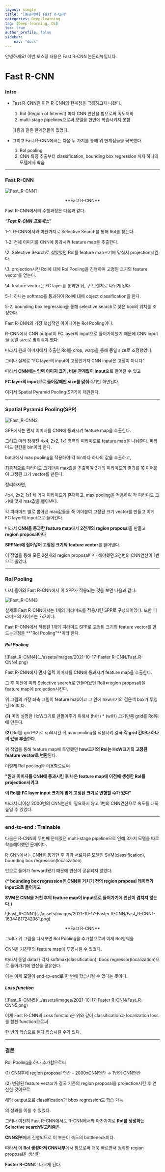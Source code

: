 ```yaml
---
layout: single
title: "[논문리뷰] Fast R-CNN"
categories: Deep-learning
tag: [Deep-learning, DL]
toc: true
author_profile: false
sidebar:
    nav: "docs"
---
```

안녕하세요! 이번 포스팅 내용은 Fast R-CNN 논문리뷰입니다.


# Fast R-CNN

### Intro

- Fast R-CNN은 이전 R-CNN의 한계점을 극복하고자 나왔다.

  1) RoI (Region of Interest) 마다 CNN 연산을 함으로써 속도저하
  2) multi-stage pipelines으로써 모델을 한번에 학습시키지 못함

  다음과 같은 한계점들이 있었다.



- 그리고 Fast R-CNN에서는 다음 두 가지를 통해 위 한계점들을 극복했다.
  1. RoI pooling
  2. CNN  특징 추출부터 classification, bounding box regression 까지 하나의 모델에서 학습




---



### Fast R-CNN

![Fast_R-CNN1](../assets/images/Fast_R-CNN1.png)

<center>**Fast R-CNN**</center>

Fast R-CNN에서의 수행과정은 다음과 같다.



***"Fast R-CNN 프로세스"***

1-1. R-CNN에서와 마찬가지로 Selective Search를 통해 RoI를 찾는다.

1-2. 전체 이미지를 CNN에 통과시켜 feature map을 추출한다.

\2. Selective Search로 찾았었던 RoI를 feature map크기에 맞춰서 projection시킨다.

\3. projection시킨 RoI에 대해 RoI Pooling을 진행하여 고정된 크기의 feature vector를 얻는다.

\4. feature vector는 FC layer를 통과한 뒤, 구 브랜치로 나뉘게 된다.

5-1. 하나는 softmax를 통과하여 RoI에 대해 object classification을 한다.

5-2. bounding box regression을 통해 selective search로 찾은 box의 위치를 조정한다. 



Fast R-CNN의 가장 핵심적인 아이디어는 RoI Pooling이다.

R-CNN에서 CNN output이 FC layer의 input으로 들어가야했기 때문에 CNN input을 동일 size로 맞춰줘야 했다.

따라서 원래 이미지에서 추출한 RoI를 crop, warp을 통해 동일 size로 조정했었다.

그러나 실제로 "FC layer의 input이 고정인거지 CNN input은 고정이 아니다"

따라서 **CNN에는 입력 이미지 크기, 비율 관계없이 input**으로 들어갈 수 있고

**FC layer의 input으로 들어갈때만 size를 맞춰**주기만 하면된다.

 

여기서 Spatial Pyramid Pooling(SPP)이 제안된다.



---



### **Spatial Pyramid Pooling(SPP)**

![Fast_R-CNN2](../assets/images/Fast_R-CNN2.png)



SPP에서는 먼저 이미지를 CNN에 통과시켜 feature map을 추출한다.

그리고 미리 정해진 4x4, 2x2, 1x1 영역의 피라미드로 feature map을 나눠준다. 피라미드 한칸을 bin이라 한다.

bin내에서 max pooling을 적용하여 각 bin마다 하나의 값을 추출하고,

최종적으로 피라미드 크기만큼 max값을 추출하여 3개의 피라미드의 결과를 쭉 이어붙여 고정된 크기 vector를 만든다.



정리하자면,

4x4, 2x2, 1x1 세 가지 피라미드가 존재하고, max pooling을 적용하여 각 피라미드 크기에 맞게 max값을 뽑아낸다.

각 피라미드 별로 뽑아낸 max값들을 쭉 이어붙여 고정된 크기 vector를 만들고 이게 FC layer의 input으로 들어간다.

따라서 **CNN을 통과한 feature map**에서 **2천개의 region proposal**을 만들고 **region proposal마다**

**SPPNet에 집어넣어 고정된 크기의 feature vector**를 얻어낸다. 

이 작업을 통해 모든 2천개의 region proposal마다 해야했던 2천번의 CNN연산이 1번으로 줄었다.



---



### RoI Pooling

다시 돌아와 Fast R-CNN에서 이 SPP가 적용되는 것을 보면 다음과 같다.

![Fast_R-CNN3](../assets/images/Fast_R-CNN3.png)



실제로 Fast R-CNN에서는 1개의 피라미드를 적용시킨 SPP로 구성되어있다. 또한 피라미드의 사이즈는 7x7이다.

Fast R-CNN에서 적용된 1개의 피라미드 SPP로 고정된 크기의 feature vector를 만드는과정을 **"RoI Pooling"**이라 한다.



##### RoI Pooling

![Fast_R-CNN4](../assets/images/2021-10-17-Faster R-CNN/Fast_R-CNN4.png)



Fast R-CNN에서 먼저 입력 이미지를 CNN에 통과시켜 feature map을 추출한다.

그 후 이전에 미리 Selective search로 만들어놨던 RoI(=region proposal)을 feature map에 projection시킨다.

위 그림의 가장 좌측 그림이 feature map이고 그 안에 hxw크기의 검은색 box가 투영된 RoI이다.

**(1)** 미리 설정한 HxW크기로 만들어주기 위해서 (h/H) * (w/H) 크기만큼 grid를 RoI위에 만든다.

**(2)** RoI를 grid크기로 split시킨 뒤 max pooling을 적용시켜 결국 **각 grid 칸마다 하나의 값을 추출**한다.

위 작업을 통해 feature map에 투영했던 **hxw크기의 RoI는 HxW크기의 고정된 feature vector로 변환**된다.



이렇게 RoI pooling을 이용함으로써

**"원래 이미지를 CNN에 통과시킨 후 나온 feature map에 이전에 생성한 RoI를 projection시키고**

**이 RoI를 FC layer input 크기에 맞게 고정된 크기로 변형할 수가 있다"**

따라서 더이상 2000번의 CNN연산이 필요하지 않고 1번의 CNN연산으로 속도를 대폭 높일 수 있었다.



---



### end-to-end : Trainable

다음은 R-CNN의 두번째 문제였던 multi-stage pipeline으로 인해 3가지 모델을 따로 학습해야했던 문제이다.

R-CNN에서는 CNN을 통과한 후 각각 서로다른 모델인 SVM(classification), bounding box regression(localization)

안으로 들어가 forward됐기 때문에 연산이 공유되지 않았다.

**(\* bounding box regression은 CNN을 거치기 전의 region proposal 데이터가 input으로 들어가고**

**SVM은 CNN을 거친 후의 feature map이 input으로 들어가기에 연산이 겹치지 않는다.)**

![Fast_R-CNN1](../assets/images/2021-10-17-Faster R-CNN/Fast_R-CNN1-16344817242061.png)

<center>**Fast R-CNN**</center>

그러나 위 그림을 다시보면 RoI Pooling을 추가함으로써 이제 RoI영역을

CNN을 거친후의 feature map에 투영시킬 수 있었다. 

따라서 동일 data가 각자 softmax(classification), bbox regressor(localization)으로 들어가기에 연산을 공유한다.

이는 이제 모델이 end-to-end로 한 번에 학습시킬 수 있다는 뜻이다.



##### Loss function

![Fast_R-CNN5](../assets/images/2021-10-17-Faster R-CNN/Fast_R-CNN5.png)



이제 Fast R-CNN의 Loss function은 위와 같이 classification과 localization loss를 합친 function으로써

한 번의 학습으로 둘다 학습시킬 수가 있다.



---



### 결론

RoI Pooling을 하나 추가함으로써 

(1) CNN후에 region proposal 연산 - 2000xCNN연산 → 1번의 CNN연산

(2) 변경된 feature vector가 결국 기존의 region proposal을 projection시킨 후 연산한 것이므로

해당 output으로 classification과 bbox regression도 학습 가능

의 성과를 이룰 수 있었다.

 

그러나 여전히 Fast R-CNN에서도 R-CNN에서와 마찬가지로 **RoI를 생성하는 Selective search알고리즘**은

**CNN외부**에서 진행되므로 이 부분이 속도의 bottleneck이다. 

 

따라서 이 **RoI 생성마저 CNN내부**에서 함으로써 더욱 빠르면서 정확한 region proposal을 생성한

**Faster R-CNN**이 나오게 된다.

